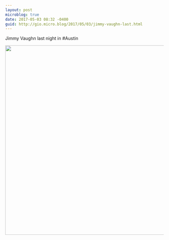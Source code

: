 ```yaml
---
layout: post
microblog: true
date: 2017-05-03 08:32 -0400
guid: http://gio.micro.blog/2017/05/03/jimmy-vaughn-last.html
---
```

Jimmy Vaughn last night in #Austin

<img src="http://gio.micro.blog/uploads/2017/3d96cad030.jpg" width="600" height="600" style="height: auto" />

